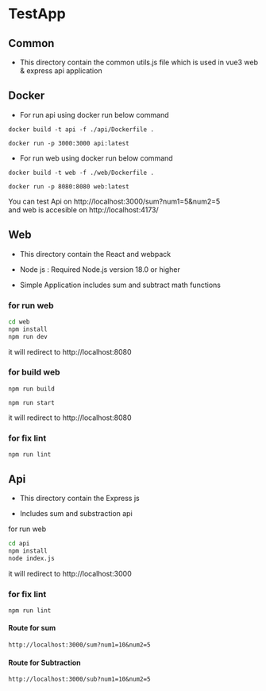 # TestApp

## Common 

- This directory contain the common utils.js file which is used in vue3 web & express api application 


## Docker

- For run api using docker run below command

```
docker build -t api -f ./api/Dockerfile . 
```

```
docker run -p 3000:3000 api:latest
```

- For run web using docker run below command

```
docker build -t web -f ./web/Dockerfile . 
```

```
docker run -p 8080:8080 web:latest
```

You can test Api on http://localhost:3000/sum?num1=5&num2=5  
and web is accesible on http://localhost:4173/


##  Web 
 
- This directory contain the React and webpack

- Node js  : Required Node.js version 18.0 or higher

- Simple Application includes sum and subtract math functions

### for run web

```bash
cd web
npm install
npm run dev
```
it will redirect to http://localhost:8080

### for build web


```npm run build```

```npm run start```

it will redirect to http://localhost:8080

### for fix lint

```
npm run lint
```

##  Api 
 
- This directory contain the Express js

- Includes sum and substraction api

for run web

```bash
cd api
npm install
node index.js
```

it will redirect to http://localhost:3000

### for fix lint

```
npm run lint
```
#### Route for sum

```
http://localhost:3000/sum?num1=10&num2=5
```


#### Route for Subtraction 

```
http://localhost:3000/sub?num1=10&num2=5
```


